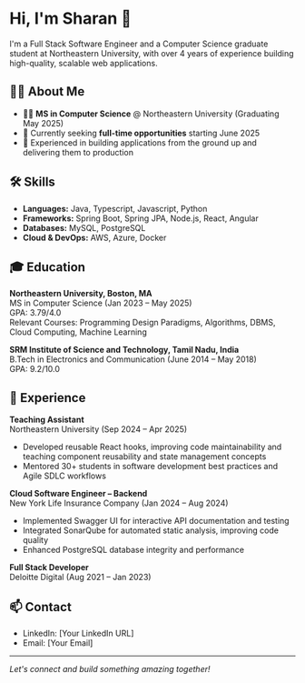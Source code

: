 # Hi, I'm Sharan 👋

I'm a Full Stack Software Engineer and a Computer Science graduate student at Northeastern University, with over 4 years of experience building high-quality, scalable web applications.

## 👨‍💻 About Me

- 🧑‍🎓 **MS in Computer Science** @ Northeastern University (Graduating May 2025)
- 💼 Currently seeking **full-time opportunities** starting June 2025
- 🚀 Experienced in building applications from the ground up and delivering them to production

## 🛠️ Skills

- **Languages:** Java, Typescript, Javascript, Python
- **Frameworks:** Spring Boot, Spring JPA, Node.js, React, Angular
- **Databases:** MySQL, PostgreSQL
- **Cloud & DevOps:** AWS, Azure, Docker

## 🎓 Education

**Northeastern University, Boston, MA**  
MS in Computer Science (Jan 2023 – May 2025)  
GPA: 3.79/4.0  
Relevant Courses: Programming Design Paradigms, Algorithms, DBMS, Cloud Computing, Machine Learning

**SRM Institute of Science and Technology, Tamil Nadu, India**  
B.Tech in Electronics and Communication (June 2014 – May 2018)  
GPA: 9.2/10.0

## 💼 Experience

**Teaching Assistant**  
Northeastern University (Sep 2024 – Apr 2025)  
- Developed reusable React hooks, improving code maintainability and teaching component reusability and state management concepts
- Mentored 30+ students in software development best practices and Agile SDLC workflows

**Cloud Software Engineer – Backend**  
New York Life Insurance Company (Jan 2024 – Aug 2024)  
- Implemented Swagger UI for interactive API documentation and testing
- Integrated SonarQube for automated static analysis, improving code quality
- Enhanced PostgreSQL database integrity and performance

**Full Stack Developer**  
Deloitte Digital (Aug 2021 – Jan 2023)  
<!-- Add more if you wish -->

## 📫 Contact

- LinkedIn: [Your LinkedIn URL]
- Email: [Your Email]

---

*Let's connect and build something amazing together!*
